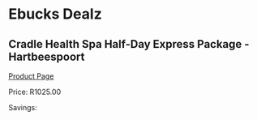 
# Ebucks Dealz
## Cradle Health Spa Half-Day Express Package - Hartbeespoort
[Product Page](https://www.ebucks.com/web/shop/productSelected.do?prodId=1133315540&catId=1133291653)

Price: R1025.00

Savings: 


	